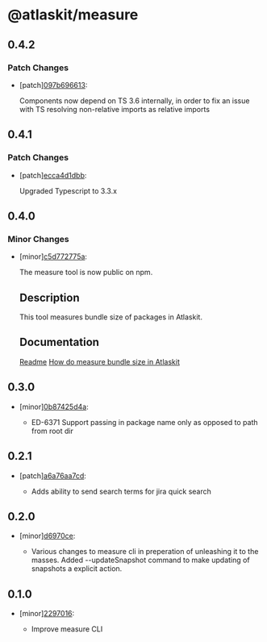 # @atlaskit/measure

## 0.4.2

### Patch Changes

- [patch][097b696613](https://bitbucket.org/atlassian/atlaskit-mk-2/commits/097b696613):

  Components now depend on TS 3.6 internally, in order to fix an issue with TS resolving non-relative imports as relative imports

## 0.4.1

### Patch Changes

- [patch][ecca4d1dbb](https://bitbucket.org/atlassian/atlaskit-mk-2/commits/ecca4d1dbb):

  Upgraded Typescript to 3.3.x

## 0.4.0

### Minor Changes

- [minor][c5d772775a](https://bitbucket.org/atlassian/atlaskit-mk-2/commits/c5d772775a):

  The measure tool is now public on npm.

  ## Description

  This tool measures bundle size of packages in Atlaskit.

  ## Documentation

  [Readme](https://bitbucket.org/atlassian/atlaskit-mk-2/src/master/build/measure/)
  [How do measure bundle size in Atlaskit](https://atlaskit.atlassian.com/docs/guides/bundle-size)

## 0.3.0

- [minor][0b87425d4a](https://bitbucket.org/atlassian/atlaskit-mk-2/commits/0b87425d4a):

  - ED-6371 Support passing in package name only as opposed to path from root dir

## 0.2.1

- [patch][a6a76aa7cd](https://bitbucket.org/atlassian/atlaskit-mk-2/commits/a6a76aa7cd):

  - Adds ability to send search terms for jira quick search

## 0.2.0

- [minor][d6970ce](https://bitbucket.org/atlassian/atlaskit-mk-2/commits/d6970ce):

  - Various changes to measure cli in preperation of unleashing it to the masses. Added --updateSnapshot command to make updating of snapshots a explicit action.

## 0.1.0

- [minor][2297016](https://bitbucket.org/atlassian/atlaskit-mk-2/commits/2297016):

  - Improve measure CLI

